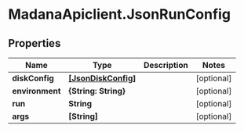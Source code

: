 # MadanaApiclient.JsonRunConfig

## Properties

Name | Type | Description | Notes
------------ | ------------- | ------------- | -------------
**diskConfig** | [**[JsonDiskConfig]**](JsonDiskConfig.md) |  | [optional] 
**environment** | **{String: String}** |  | [optional] 
**run** | **String** |  | [optional] 
**args** | **[String]** |  | [optional] 


